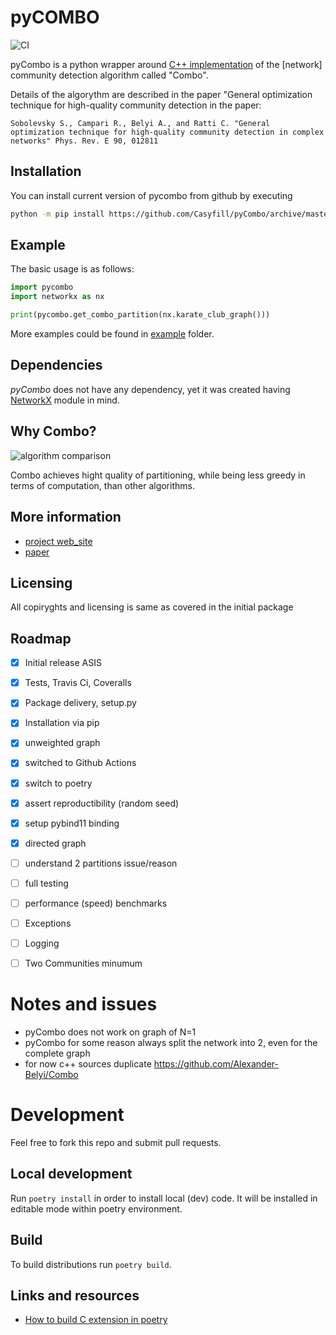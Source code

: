 # pyCOMBO
![CI](https://github.com/Casyfill/pyCombo/workflows/CI/badge.svg)

pyCombo is a python wrapper around [C++ implementation](https://github.com/Alexander-Belyi/Combo) of the [network] community detection algorithm called "Combo".

Details of the algorythm are described in the paper "General optimization technique for high-quality community detection in the paper:


	Sobolevsky S., Campari R., Belyi A., and Ratti C. "General optimization technique for high-quality community detection in complex networks" Phys. Rev. E 90, 012811

## Installation
You can install current version of pycombo from github by executing
```bash
python -m pip install https://github.com/Casyfill/pyCombo/archive/master.tar.gz#egg=pycombo
```

## Example
The basic usage is as follows:
```python
import pycombo
import networkx as nx

print(pycombo.get_combo_partition(nx.karate_club_graph()))
```
More examples could be found in [example](https://github.com/Casyfill/pyCombo/tree/master/example) folder.

## Dependencies
*pyCombo* does not have any dependency, yet it was created having [NetworkX](https://networkx.github.io/) module in mind.

## Why Combo?
![algorithm comparison](http://senseable.mit.edu/community_detection/img/plot_yoon_01.png)

Combo achieves hight quality of partitioning, while being less greedy in terms of computation, than other algorithms.



## More information
- [project web_site](http://senseable.mit.edu/community_detection/)
- [paper](http://journals.aps.org/pre/abstract/10.1103/PhysRevE.90.012811)

## Licensing
All copiryghts and licensing is same as covered in the initial package

## Roadmap
- [x] Initial release ASIS
- [x] Tests, Travis Ci, Coveralls
- [x] Package delivery, setup.py
- [x] Installation via pip
- [x] unweighted graph
- [x] switched to Github Actions
- [x] switch to poetry
- [x] assert reproductibility (random seed)
- [x] setup pybind11 binding
- [x] directed graph
- [ ] understand 2 partitions issue/reason
- [ ] full testing
- [ ] performance (speed) benchmarks
- [ ] Exceptions
- [ ] Logging
- [ ] Two Communities minumum


# Notes and issues
- pyCombo does not work on graph of N=1
- pyCombo for some reason always split the network into 2, even for the complete graph
- for now c++ sources duplicate https://github.com/Alexander-Belyi/Combo

# Development
Feel free to fork this repo and submit pull requests.

## Local development
Run `poetry install` in order to install local (dev) code.
It will be installed in editable mode within poetry environment.

## Build
To build distributions run `poetry build`.

## Links and resources
- [How to build C extension in poetry](https://github.com/python-poetry/poetry/issues/2740)
